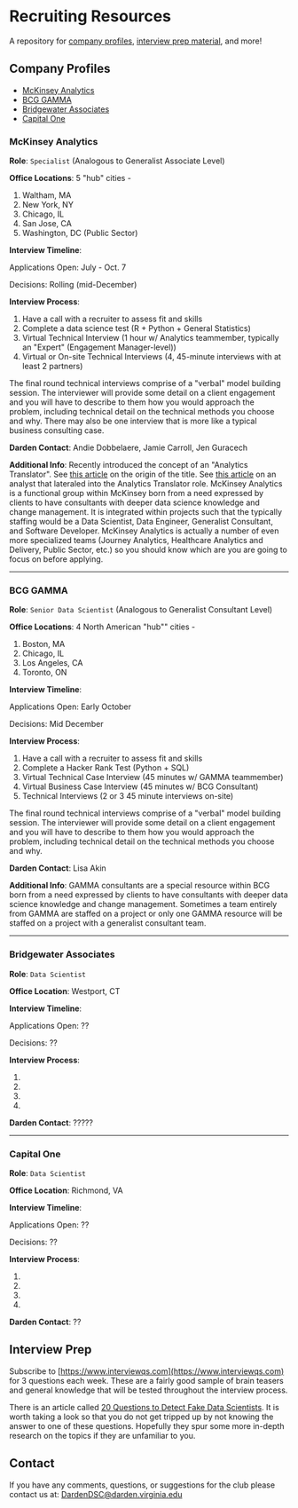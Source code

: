 # Recruiting Resources
A repository for [company profiles](#company-profiles), 
[interview prep material](#interview-prep), and more!

## Company Profiles

 - [McKinsey Analytics](#mckinsey-analytics)
 - [BCG GAMMA](#bcg-gamma)
 - [Bridgewater Associates](#bridgewater-associates)
 - [Capital One](#capital-one)

### McKinsey Analytics

**Role**: `Specialist` (Analogous to Generalist Associate Level)

**Office Locations**: 5 "hub" cities -  

 1. Waltham, MA
 2. New York, NY
 3. Chicago, IL
 4. San Jose, CA
 5. Washington, DC (Public Sector)

**Interview Timeline**: 

Applications Open: July - Oct. 7  

Decisions: Rolling (mid-December)

**Interview Process**: 

1. Have a call with a recruiter to assess fit and skills 
2. Complete a data science test (R + Python + General Statistics) 
3. Virtual Technical Interview (1 hour w/ Analytics teammember, typically an "Expert" (Engagement Manager-level))
4. Virtual or On-site Technical Interviews (4, 45-minute interviews with at least 2 partners)

The final round technical interviews comprise of a "verbal" model building session. 
The interviewer will provide some detail on a client engagement and you will have 
to describe to them how you would approach the problem, including technical detail 
on the technical methods you choose and why. There may also be one interview that 
is more like a typical business consulting case.
 
**Darden Contact**: Andie Dobbelaere, Jamie Carroll, Jen Guracech

**Additional Info**: Recently introduced the concept of an "Analytics Translator". See [this article](https://www.mckinsey.com/about-us/new-at-mckinsey-blog/the-new-analytics-translator-from-big-data-to-big-ideas) on 
the origin of the title. See [this article](https://www.mckinsey.com/careers/meet-our-people/careers-blog/andrea) on 
an analyst that lateraled into the Analytics Translator role. McKinsey Analytics 
is a functional group within McKinsey born from a need expressed by clients to 
have consultants with deeper data science knowledge and change management. It is 
integrated within projects such that the typically staffing would be a Data Scientist, 
Data Engineer, Generalist Consultant, and Software Developer. McKinsey Analytics is 
actually a number of even more specialized teams (Journey Analytics, Healthcare Analytics 
and Delivery, Public Sector, etc.) so you should know which are you are going to 
focus on before applying.

---  

### BCG GAMMA

**Role**: `Senior Data Scientist` (Analogous to Generalist Consultant Level)

**Office Locations**: 4 North American "hub"" cities - 

 1. Boston, MA
 2. Chicago, IL
 3. Los Angeles, CA
 4. Toronto, ON

**Interview Timeline**: 

Applications Open: Early October  

Decisions: Mid December

**Interview Process**: 

1. Have a call with a recruiter to assess fit and skills 
2. Complete a Hacker Rank Test (Python + SQL) 
3. Virtual Technical Case Interview (45 minutes w/ GAMMA teammember)
4. Virtual Business Case Interview (45 minutes w/ BCG Consultant)
5. Technical Interviews (2 or 3 45 minute interviews on-site)

The final round technical interviews comprise of a "verbal" model building session. 
The interviewer will provide some detail on a client engagement and you will have 
to describe to them how you would approach the problem, including technical detail 
on the technical methods you choose and why.

**Darden Contact**: Lisa Akin

**Additional Info**: GAMMA consultants are a special resource within BCG born from 
a need expressed by clients to have consultants with deeper data science knowledge 
and change management. Sometimes a team entirely from GAMMA are staffed on a project 
or only one GAMMA resource will be staffed on a project with a generalist consultant 
team.

---  

### Bridgewater Associates

**Role**: `Data Scientist`

**Office Location**: Westport, CT 

**Interview Timeline**: 

Applications Open: ??  

Decisions: ??

**Interview Process**: 

1. 
2. 
3. 
4.

**Darden Contact**: ?????

---  

### Capital One

**Role**: `Data Scientist`

**Office Location**: Richmond, VA

**Interview Timeline**:

Applications Open: ??  

Decisions: ??

**Interview Process**: 

1. 
2. 
3. 
4.

**Darden Contact**: ??

## Interview Prep

Subscribe to [https://www.interviewqs.com](https://www.interviewqs.com) for 3 questions 
each week. These are a fairly good sample of brain teasers and general knowledge that 
will be tested throughout the interview process. 

There is an article called [20 Questions to Detect Fake Data Scientists](https://www.kdnuggets.com/2016/01/20-questions-to-detect-fake-data-scientists.html). It is 
worth taking a look so that you do not get tripped up by not knowing the answer to 
one of these questions. Hopefully they spur some more in-depth research on the 
topics if they are unfamiliar to you.
 
## Contact
If you have any comments, questions, or suggestions for the club please contact 
us at: DardenDSC@darden.virginia.edu
